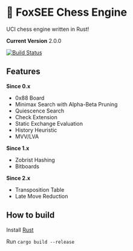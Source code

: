 # 🦊 FoxSEE Chess Engine
UCI chess engine written in Rust!  

**Current Version** 2.0.0

[![Build Status](https://travis-ci.com/redsalmon91/FoxSEE.svg?branch=master)](https://travis-ci.com/redsalmon91/FoxSEE)

## Features

**Since 0.x**
- 0x88 Board
- Minimax Search with Alpha-Beta Pruning
- Quiescence Search
- Check Extension
- Static Exchange Evaluation
- History Heuristic
- MVV/LVA

**Since 1.x**
- Zobrist Hashing
- Bitboards

**Since 2.x**
- Transposition Table
- Late Move Reduction

## How to build
Install [Rust](https://www.rust-lang.org/)

Run `cargo build --release`
